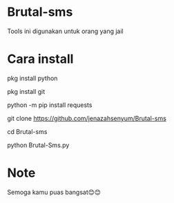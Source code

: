 # Brutal-sms
Tools ini digunakan untuk orang yang jail

# Cara install
pkg install python

pkg install git

python -m pip install requests

git clone https://github.com/jenazahsenyum/Brutal-sms

cd Brutal-sms

python Brutal-Sms.py

# Note

Semoga kamu puas bangsat😊😊
